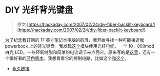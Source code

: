 # DIY 光纤背光键盘

> 原文:[https://hackaday.com/2007/02/24/diy-fiber-backlit-keyboard/](https://hackaday.com/2007/02/24/diy-fiber-backlit-keyboard/)

为了纪念我订购的 17 英寸笔记本电脑的航母，我开始寻找一种可能接近我 powerbook 上的背光键盘。我发现[这个](http://www.macmod.com/content/view/50/194/)模块使用光纤电缆，一个 10，000mcd 白光 LED，一些环氧树脂和简单的电流调节来点亮它。原来写的是[这里](http://homepage.mac.com/nnishi/PhotoAlbum1a.html)，还有一个很好看的[蓝色版本](http://homepage.mac.com/nnishi/PhotoAlbum3.html)。我想看看它的控制电路，比如这个[和这个](http://www.hackaday.com/2006/10/30/thinkpad-style-keyboard-light/)。

*   [永久链接](http://www.macmod.com/content/view/50/194/)